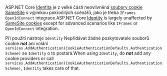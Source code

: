 <span data-ttu-id="6bba9-101">ASP.NET Core [Identita](xref:security/authentication/identity) je z velké části neovlivněná [soubory cookie SameSite](xref:security/samesite) s výjimkou pokročilých scénářů, jako je třeba `IFrames` `OpenIdConnect` integrace.</span><span class="sxs-lookup"><span data-stu-id="6bba9-101">ASP.NET Core [Identity](xref:security/authentication/identity) is largely unaffected by [SameSite cookies](xref:security/samesite) except for advanced scenarios like `IFrames` or `OpenIdConnect` integration.</span></span>

<span data-ttu-id="6bba9-102">Při použití nástroje `Identity` Nepřidávat žádné poskytovatele souborů cookie ***not*** ani volání ` services.AddAuthentication(CookieAuthenticationDefaults.AuthenticationScheme)` se `Identity` o to postará.</span><span class="sxs-lookup"><span data-stu-id="6bba9-102">When using `Identity`, do ***not*** add any cookie providers or call ` services.AddAuthentication(CookieAuthenticationDefaults.AuthenticationScheme)`, `Identity` takes care of that.</span></span>